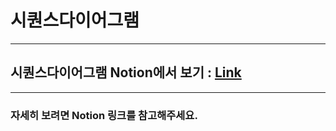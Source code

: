 # 시퀀스다이어그램

---


## 시퀀스다이어그램 Notion에서 보기 : [Link](https://www.notion.so/imin94/c47236e769284a378014257d5e32c1b8?pvs=4)

---

### 자세히 보려면 Notion 링크를 참고해주세요.

